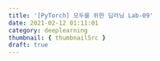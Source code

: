 ```yaml
---
title: '[PyTorch] 모두를 위한 딥러닝 Lab-09'
date: 2021-02-12 01:11:01
category: deeplearning
thumbnail: { thumbnailSrc }
draft: true
---
```


